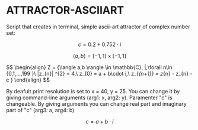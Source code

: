 # ATTRACTOR-ASCIIART
Script that creates in terminal, simple ascii-art attractor of complex number set:

$$
c = 0.2 + 0.752 \cdot i
$$

$$
\langle a,b \rangle = [-1,1]\times[-1,1]
$$

$$
\begin{align}
 Z = {\langle a,b \rangle \in \mathbb{C}\, |\,\forall n\in \{0,1,...,199 \}\   |z_{n}| ^{2} < 4,\ z_{0} = a + b\cdot i,\ z_{_{n+1}} = z_{n} - z_{n} - c \}
\end{align}
$$

By deafult print resolution is set to x = 40, y = 25. You can change it by giving command-line arguments (arg1: x, arg2: y). Paramenter "c" is changeable. By giving arguments you can change real part and imaginary part of "c" (arg3: a, arg4: b)

$$
c = a + b \cdot i
$$

